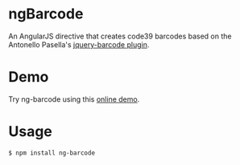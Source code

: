 ngBarcode
==============

An AngularJS directive that creates code39 barcodes based on the Antonello Pasella's [jquery-barcode plugin](https://github.com/antonellopasella/jquery-barcode).

# Demo

Try ng-barcode using this [online demo](http://zoimaru.github.io/ng-barcode/).

# Usage

```sh
$ npm install ng-barcode
```

